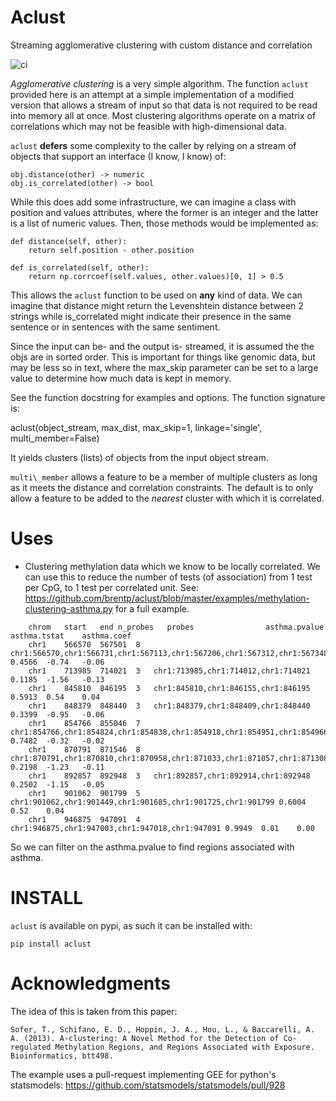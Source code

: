 Aclust
======
Streaming agglomerative clustering with custom distance and correlation

![ci](https://codeship.io/projects/039f95d0-413e-0132-8b16-3ae7a01b01d4/status?branch=master)


*Agglomerative clustering* is a very simple algorithm.
The function `aclust` provided here is an attempt at a simple implementation
of a modified version that allows a stream of input so that data is not
required to be read into memory all at once. Most clustering algorithms operate
on a matrix of correlations which may not be feasible with high-dimensional
data.

`aclust` **defers** some complexity to the caller by relying on a stream of
objects that support an interface (I know, I know) of:

    obj.distance(other) -> numeric
    obj.is_correlated(other) -> bool

While this does add some infrastructure, we can imagine a class with
position and values attributes, where the former is an integer and the
latter is a list of numeric values. Then, those methods would be implemented
as:

    def distance(self, other):
        return self.position - other.position

    def is_correlated(self, other):
        return np.corrcoef(self.values, other.values)[0, 1] > 0.5

This allows the `aclust` function to be used on **any** kind of data. We can
imagine that distance might return the Levenshtein distance between 2 strings
while is\_correlated might indicate their presence in the same sentence or in
sentences with the same sentiment.

Since the input can be- and the output is- streamed, it is assumed the the objs
are in sorted order. This is important for things like genomic data, but may be
less so in text, where the max\_skip parameter can be set to a large value to
determine how much data is kept in memory.

See the function docstring for examples and options. The function signature is:

   aclust(object\_stream, max\_dist,
          max\_skip=1, linkage='single', multi\_member=False)

It yields clusters (lists) of objects from the input object stream.

`multi\_member` allows a feature to be a member of multiple clusters as long as
it meets the distance and correlation constraints. The default is to only
allow a feature to be added to the *nearest* cluster with which it is
correlated.

Uses
====

+  Clustering methylation data which we know to be locally correlated. We can
   use this to reduce the number of tests (of association) from 1 test per CpG,
   to 1 test per correlated unit.
   See: https://github.com/brentp/aclust/blob/master/examples/methylation-clustering-asthma.py for a full example.

```
    chrom   start   end n_probes   probes                asthma.pvalue   asthma.tstat    asthma.coef
    chr1    566570  567501  8   chr1:566570,chr1:566731,chr1:567113,chr1:567206,chr1:567312,chr1:567348,chr1:567358,chr1:567501 0.4566  -0.74   -0.06
    chr1    713985  714021  3   chr1:713985,chr1:714012,chr1:714021 0.1185  -1.56   -0.13
    chr1    845810  846195  3   chr1:845810,chr1:846155,chr1:846195 0.5913  0.54    0.04
    chr1    848379  848440  3   chr1:848379,chr1:848409,chr1:848440 0.3399  -0.95   -0.06
    chr1    854766  855046  7   chr1:854766,chr1:854824,chr1:854838,chr1:854918,chr1:854951,chr1:854966,chr1:855046 0.7482  -0.32   -0.02
    chr1    870791  871546  8   chr1:870791,chr1:870810,chr1:870958,chr1:871033,chr1:871057,chr1:871308,chr1:871441,chr1:871546 0.2198  -1.23   -0.11
    chr1    892857  892948  3   chr1:892857,chr1:892914,chr1:892948 0.2502  -1.15   -0.05
    chr1    901062  901799  5   chr1:901062,chr1:901449,chr1:901685,chr1:901725,chr1:901799 0.6004  0.52    0.04
    chr1    946875  947091  4   chr1:946875,chr1:947003,chr1:947018,chr1:947091 0.9949  0.01    0.00
```
   So we can filter on the asthma.pvalue to find regions associated with asthma.
  

INSTALL
=======

`aclust` is available on pypi, as such it can be installed with:

    pip install aclust


Acknowledgments
===============

The idea of this is taken from this paper:

    Sofer, T., Schifano, E. D., Hoppin, J. A., Hou, L., & Baccarelli, A. A. (2013). A-clustering: A Novel Method for the Detection of Co-regulated Methylation Regions, and Regions Associated with Exposure. Bioinformatics, btt498.

The example uses a pull-request implementing GEE for python's statsmodels:
    https://github.com/statsmodels/statsmodels/pull/928


